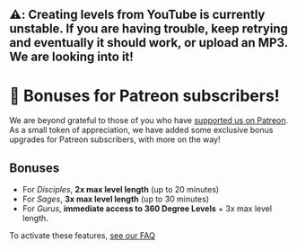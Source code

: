 ## ⚠️: **Creating levels from YouTube is currently unstable**. If you are having trouble, keep retrying and eventually it should work, or upload an MP3. We are looking into it!

# 🙏 Bonuses for Patreon subscribers!

We are beyond grateful to those of you who have [supported us on Patreon](https://www.patreon.com/beatsage). As a small token of appreciation, we have added some exclusive bonus upgrades for Patreon subscribers, with more on the way!

## Bonuses

- For _Disciples_, **2x max level length** (up to 20 minutes)
- For _Sages_, **3x max level length** (up to 30 minutes)
- For _Gurus_, **immediate access to 360 Degree Levels** + 3x max level length.

To activate these features, [see our FAQ](#user-content-how-do-i-activate-my-patreon-upgrades)
